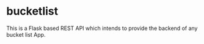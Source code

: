# bucketlist
This is a Flask based REST API which intends to provide the backend of any bucket list App.
